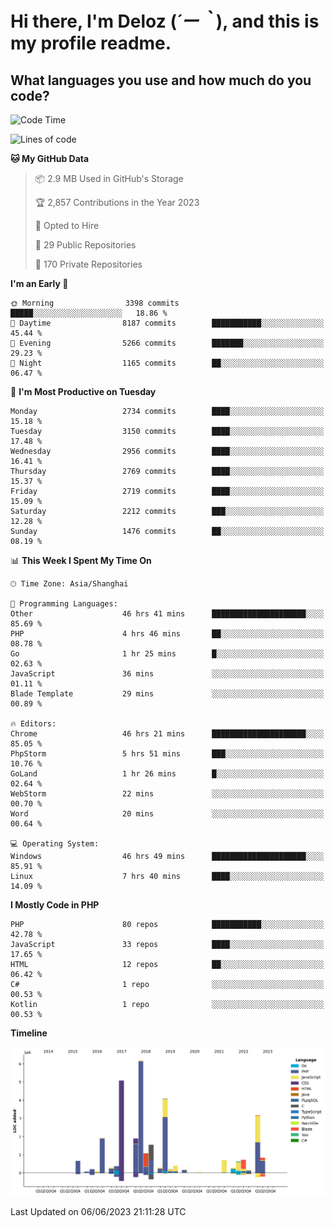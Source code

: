 # **Hi there, I'm Deloz (*´ー｀*), and this is my profile readme.**

## **What languages you use and how much do you code?**

<!--START_SECTION:waka-->
![Code Time](http://img.shields.io/badge/Code%20Time-1%2C630%20hrs%201%20min-blue)

![Lines of code](https://img.shields.io/badge/From%20Hello%20World%20I%27ve%20Written-30.9%20million%20lines%20of%20code-blue)

**🐱 My GitHub Data** 

> 📦 2.9 MB Used in GitHub's Storage 
 > 
> 🏆 2,857 Contributions in the Year 2023
 > 
> 💼 Opted to Hire
 > 
> 📜 29 Public Repositories 
 > 
> 🔑 170 Private Repositories 
 > 
**I'm an Early 🐤** 

```text
🌞 Morning                3398 commits        █████░░░░░░░░░░░░░░░░░░░░   18.86 % 
🌆 Daytime                8187 commits        ███████████░░░░░░░░░░░░░░   45.44 % 
🌃 Evening                5266 commits        ███████░░░░░░░░░░░░░░░░░░   29.23 % 
🌙 Night                  1165 commits        ██░░░░░░░░░░░░░░░░░░░░░░░   06.47 % 
```
📅 **I'm Most Productive on Tuesday** 

```text
Monday                   2734 commits        ████░░░░░░░░░░░░░░░░░░░░░   15.18 % 
Tuesday                  3150 commits        ████░░░░░░░░░░░░░░░░░░░░░   17.48 % 
Wednesday                2956 commits        ████░░░░░░░░░░░░░░░░░░░░░   16.41 % 
Thursday                 2769 commits        ████░░░░░░░░░░░░░░░░░░░░░   15.37 % 
Friday                   2719 commits        ████░░░░░░░░░░░░░░░░░░░░░   15.09 % 
Saturday                 2212 commits        ███░░░░░░░░░░░░░░░░░░░░░░   12.28 % 
Sunday                   1476 commits        ██░░░░░░░░░░░░░░░░░░░░░░░   08.19 % 
```


📊 **This Week I Spent My Time On** 

```text
🕑︎ Time Zone: Asia/Shanghai

💬 Programming Languages: 
Other                    46 hrs 41 mins      █████████████████████░░░░   85.69 % 
PHP                      4 hrs 46 mins       ██░░░░░░░░░░░░░░░░░░░░░░░   08.78 % 
Go                       1 hr 25 mins        █░░░░░░░░░░░░░░░░░░░░░░░░   02.63 % 
JavaScript               36 mins             ░░░░░░░░░░░░░░░░░░░░░░░░░   01.11 % 
Blade Template           29 mins             ░░░░░░░░░░░░░░░░░░░░░░░░░   00.89 % 

🔥 Editors: 
Chrome                   46 hrs 21 mins      █████████████████████░░░░   85.05 % 
PhpStorm                 5 hrs 51 mins       ███░░░░░░░░░░░░░░░░░░░░░░   10.76 % 
GoLand                   1 hr 26 mins        █░░░░░░░░░░░░░░░░░░░░░░░░   02.64 % 
WebStorm                 22 mins             ░░░░░░░░░░░░░░░░░░░░░░░░░   00.70 % 
Word                     20 mins             ░░░░░░░░░░░░░░░░░░░░░░░░░   00.64 % 

💻 Operating System: 
Windows                  46 hrs 49 mins      █████████████████████░░░░   85.91 % 
Linux                    7 hrs 40 mins       ████░░░░░░░░░░░░░░░░░░░░░   14.09 % 
```

**I Mostly Code in PHP** 

```text
PHP                      80 repos            ███████████░░░░░░░░░░░░░░   42.78 % 
JavaScript               33 repos            ████░░░░░░░░░░░░░░░░░░░░░   17.65 % 
HTML                     12 repos            ██░░░░░░░░░░░░░░░░░░░░░░░   06.42 % 
C#                       1 repo              ░░░░░░░░░░░░░░░░░░░░░░░░░   00.53 % 
Kotlin                   1 repo              ░░░░░░░░░░░░░░░░░░░░░░░░░   00.53 % 
```



**Timeline**

![Lines of Code chart](https://raw.githubusercontent.com/deloz/deloz/main/assets/bar_graph.png)


 Last Updated on 06/06/2023 21:11:28 UTC
<!--END_SECTION:waka-->
